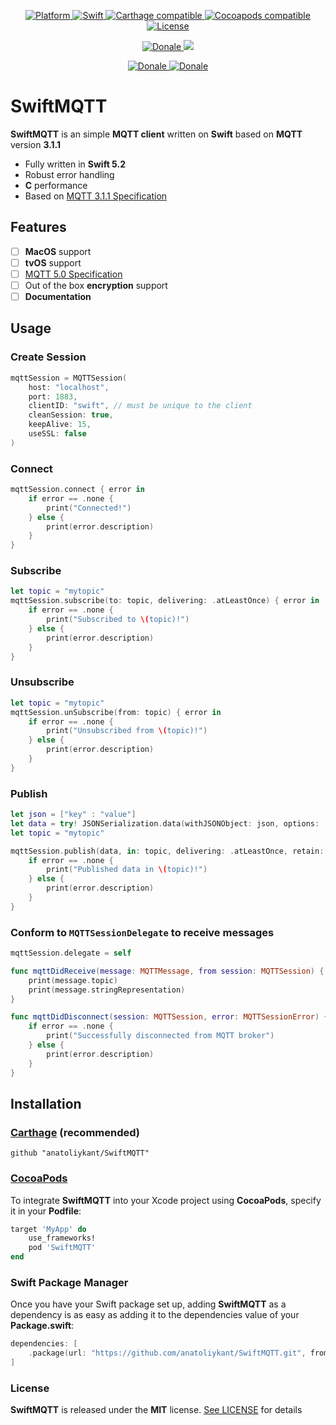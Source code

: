 <p align="center">
    <a href="http://cocoadocs.org/docsets/SwiftyVK">
        <img src="https://img.shields.io/badge/Platform-iOS-lightgrey.svg" alt="Platform">
    </a>
    <a href="https://developer.apple.com/swift/">
        <img src="https://img.shields.io/badge/Swift-5.2.0-orange.svg?style=flat" alt="Swift">
    </a>
    <a href="https://github.com/Carthage/Carthage">
        <img src="https://img.shields.io/badge/Carthage-Supported-brightgreen.svg" alt="Carthage compatible">
    </a>
    <a href="http://cocoapods.org/pods/SwiftMQTT">
        <img src="https://img.shields.io/cocoapods/v/SwiftMQTT.svg?style=flat" alt="Cocoapods compatible">
    </a>
    <a href="./LICENSE.txt">
        <img src="https://img.shields.io/badge/license-MIT-lightgrey.svg" alt="License">
    </a>
</p>
<p align="center">
    <a href="https://travis-ci.org/aciidb0mb3r/SwiftMQTT">
        <img src="https://travis-ci.org/aciidb0mb3r/SwiftMQTT.svg" alt="Donale">
   </a>
   <a href="https://codecov.io/gh/anatoliykant/SwiftMQTT">
        <img src="https://codecov.io/gh/anatoliykant/SwiftMQTT/branch/develop/graph/badge.svg" />
    </a>
</p>
<p align="center">
    <a href="https://twitter.com/intent/tweet?text=Wow:&url=https%3A%2F%2Fgithub.com%2Fanatoliykant%2FSwiftMQTT">
        <img src="https://img.shields.io/twitter/url?style=social&url=https%3A%2F%2Ftwitter.com%2FKantAnatoliy" alt="Donale">
   </a>
   <a href="https://paypal.me/kantAnatoliy?locale.x=ru_RU">
    <img src="https://img.shields.io/badge/Donate-💰-lightblue.svg" alt="Donale">
   </a>
</p>

# SwiftMQTT

**SwiftMQTT** is an simple **MQTT client** written on **Swift** based on **MQTT** version **3.1.1**

* Fully written in **Swift 5.2**
* Robust error handling
* **C** performance
* Based on [MQTT 3.1.1 Specification](http://docs.oasis-open.org/mqtt/mqtt/v3.1.1/os/mqtt-v3.1.1-os.html)

## Features

- [ ] **MacOS** support
- [ ] **tvOS** support
- [ ] [MQTT 5.0 Specification](http://docs.oasis-open.org/mqtt/mqtt/v5.0/mqtt-v5.0.html)
- [ ] Out of the box **encryption** support
- [ ] **Documentation**

## Usage

### Create Session
```swift
mqttSession = MQTTSession(
	host: "localhost",
	port: 1883,
	clientID: "swift", // must be unique to the client
	cleanSession: true,
	keepAlive: 15,
	useSSL: false
)
```

### Connect
```swift
mqttSession.connect { error in
    if error == .none {
        print("Connected!")
    } else {
        print(error.description)
    }
}
```

### Subscribe
```swift
let topic = "mytopic" 
mqttSession.subscribe(to: topic, delivering: .atLeastOnce) { error in
    if error == .none {
        print("Subscribed to \(topic)!")
    } else {
        print(error.description)
    }
}
```

### Unsubscribe
```swift
let topic = "mytopic"
mqttSession.unSubscribe(from: topic) { error in
    if error == .none {
        print("Unsubscribed from \(topic)!")
    } else {
        print(error.description)
    }
}
```

### Publish

```swift
let json = ["key" : "value"]
let data = try! JSONSerialization.data(withJSONObject: json, options: .prettyPrinted)
let topic = "mytopic"

mqttSession.publish(data, in: topic, delivering: .atLeastOnce, retain: false) { error in
    if error == .none {
        print("Published data in \(topic)!")
    } else {
        print(error.description)
    }
}
```

### Conform to `MQTTSessionDelegate` to receive messages 
```swift
mqttSession.delegate = self
```
```swift
func mqttDidReceive(message: MQTTMessage, from session: MQTTSession) {
    print(message.topic)
    print(message.stringRepresentation)
}
```
```swift
func mqttDidDisconnect(session: MQTTSession, error: MQTTSessionError) {
    if error == .none {
        print("Successfully disconnected from MQTT broker")
    } else {
        print(error.description)
    }
}
```

## Installation

### [Carthage](https://github.com/Carthage/Carthage) (recommended)
```
github "anatoliykant/SwiftMQTT"
```

### [CocoaPods](https://github.com/CocoaPods/CocoaPods)

To integrate **SwiftMQTT** into your Xcode project using **CocoaPods**, specify it in your **Podfile**:

````ruby
target 'MyApp' do
    use_frameworks!
    pod 'SwiftMQTT'
end
````

### Swift Package Manager

Once you have your Swift package set up, adding **SwiftMQTT** as a dependency is as easy as adding it to the dependencies value of your **Package.swift**:

```swift
dependencies: [
    .package(url: "https://github.com/anatoliykant/SwiftMQTT.git", from: "3.0.0")
]
```
### License

**SwiftMQTT** is released under the **MIT** license. [See LICENSE](https://github.com/anatoliykant/SwiftMQTT/blob/develop/LICENSE) for details
